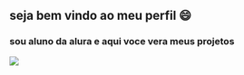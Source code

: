 ## **seja bem vindo ao meu perfil** 😄

### sou aluno da alura e aqui voce vera meus projetos

![](https://media1.tenor.com/m/YNvTXqUU1isAAAAC/mewing-cat-mewing.gif)
